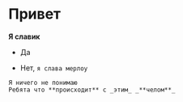 # Привет

**Я славик**

* Да

* Нет, `я слава мерлоу`

```
Я ничего не понимаю
Ребята что **происходит** с _этим_ _**челом**_
```
